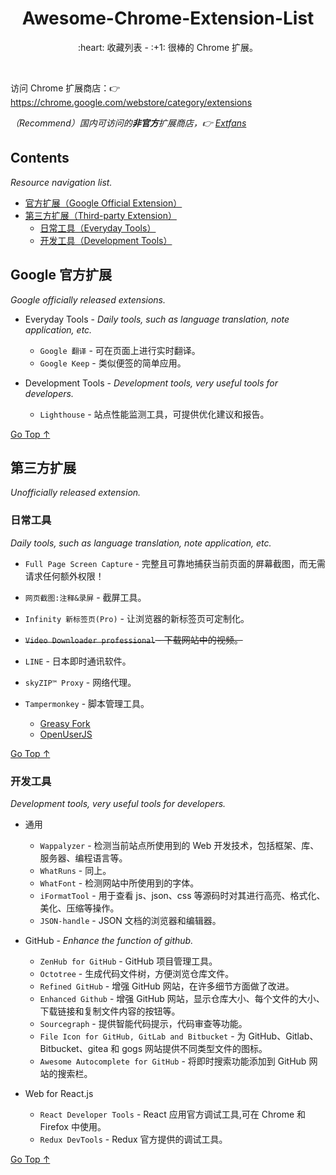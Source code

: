 <div align="center">
  <h1>Awesome-Chrome-Extension-List</h1>

  <p>:heart: 收藏列表 - :+1: 很棒的 Chrome 扩展。</p>
</div>

<br />

访问 Chrome 扩展商店：:point_right: https://chrome.google.com/webstore/category/extensions

*（Recommend）国内可访问的**非官方**扩展商店，:point_right: [Extfans](https://www.extfans.com/)*

## Contents

*Resource navigation list.*

- [官方扩展（Google Official Extension）](#google-官方扩展)
- [第三方扩展（Third-party Extension）](#第三方扩展)
  - [日常工具（Everyday Tools）](#日常工具)
  - [开发工具（Development Tools）](#开发工具)

## Google 官方扩展

*Google officially released extensions.*

- Everyday Tools - *Daily tools, such as language translation, note application, etc.*
  - `Google 翻译` - 可在页面上进行实时翻译。
  - `Google Keep` - 类似便签的简单应用。

- Development Tools - *Development tools, very useful tools for developers.*
  - `Lighthouse` - 站点性能监测工具，可提供优化建议和报告。

[Go Top ↑](#awesome-chrome-extension-list)

## 第三方扩展

*Unofficially released extension.*

### 日常工具

*Daily tools, such as language translation, note application, etc.*

- `Full Page Screen Capture` - 完整且可靠地捕获当前页面的屏幕截图，而无需请求任何额外权限！
- `网页截图:注释&录屏` - 截屏工具。
- `Infinity 新标签页(Pro)` - 让浏览器的新标签页可定制化。
- ~~`Video Downloader professional` - 下载网站中的视频。~~
- `LINE` - 日本即时通讯软件。
- `skyZIP™ Proxy` - 网络代理。

- `Tampermonkey` - 脚本管理工具。
  - [Greasy Fork](https://greasyfork.org/)
  - [OpenUserJS](https://openuserjs.org/)

[Go Top ↑](#awesome-chrome-extension-list)

### 开发工具

*Development tools, very useful tools for developers.*

- 通用
  - `Wappalyzer` - 检测当前站点所使用到的 Web 开发技术，包括框架、库、服务器、编程语言等。
  - `WhatRuns` - 同上。
  - `WhatFont` - 检测网站中所使用到的字体。
  - `iFormatTool` - 用于查看 js、json、css 等源码时对其进行高亮、格式化、美化、压缩等操作。
  - `JSON-handle` - JSON 文档的浏览器和编辑器。

- GitHub - *Enhance the function of github.*
  - `ZenHub for GitHub` - GitHub 项目管理工具。
  - `Octotree` - 生成代码文件树，方便浏览仓库文件。
  - `Refined GitHub` - 增强 GitHub 网站，在许多细节方面做了改进。
  - `Enhanced Github` - 增强 GitHub 网站，显示仓库大小、每个文件的大小、下载链接和复制文件内容的按钮等。
  - `Sourcegraph` - 提供智能代码提示，代码审查等功能。
  - `File Icon for GitHub, GitLab and Bitbucket` - 为 GitHub、Gitlab、Bitbucket、gitea 和 gogs 网站提供不同类型文件的图标。
  - `Awesome Autocomplete for GitHub` - 将即时搜索功能添加到 GitHub 网站的搜索栏。

- Web for React.js
  - `React Developer Tools` - React 应用官方调试工具,可在 Chrome 和 Firefox 中使用。
  - `Redux DevTools` - Redux 官方提供的调试工具。
  
[Go Top ↑](#awesome-chrome-extension-list)
